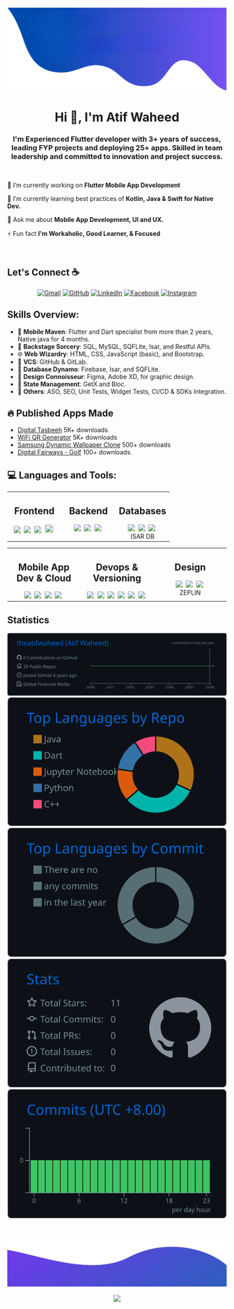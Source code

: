 ![Top Image](https://raw.githubusercontent.com/theatifwaheed/theatifwaheed/master/top.png)

<h1 align="center">Hi 👋, I'm Atif Waheed</h1>
<h3 align="center">I'm Experienced Flutter developer with 3+ years of success, leading FYP projects and deploying 25+ apps. Skilled in team leadership and committed to innovation and project success.</h3>

<br/>

 <div>
      <p>🔭 I’m currently working on <b>Flutter Mobile App Development</b></p>
      <p>🌱 I’m currently learning best practices of <b>Kotlin, Java & Swift for Native Dev.</b></p>
      <p>💬 Ask me about <b>Mobile App Development, UI and UX.</b></p>
      <p>⚡ Fun fact <b>I'm Workaholic, Good Learner, & Focused</b></p>
      <!-- <p>🌐 You can visit my Portfolio at <a href="" target="_blank"><b>Atif Waheed</b></a></p> -->
 </div>
 <br/>

## Let's Connect :coffee:

 <p align="center">
<a href="mailto:theatifwaheed@gmail.com"><img src="https://img.icons8.com/bubbles/50/000000/gmail-new.png" alt="Gmail"/></a>
<a href="https://github.com/theatifwaheed"><img src="https://img.icons8.com/bubbles/50/000000/github.png" alt="GitHub"/></a>
<a href="https://www.linkedin.com/in/theatifwaheed/"><img src="https://img.icons8.com/bubbles/50/000000/linkedin.png" alt="LinkedIn"/></a>
<a href="https://www.facebook.com/theatifwaheed/"><img src="https://img.icons8.com/bubbles/50/000000/facebook-new.png" alt="Facebook"/></a>
<a href="https://www.instagram.com/theatifwaheed/"><img src="https://img.icons8.com/bubbles/50/000000/instagram.png" alt="Instagram"/></a>
 </p>

## Skills Overview:

- 🚀 **Mobile Maven**: Flutter and Dart specialist from more than 2 years, Native java for 4 months.
- 📱 **Backstage Sorcery**: SQL, MySQL, SQFLite, Isar, and Restful APIs.
- 🌐 **Web Wizardry**: HTML, CSS, JavaScript (basic), and Bootstrap.
- 🚀 **VCS**: GitHub & GitLab.
- 💾 **Database Dynamo**: Firebase, Isar, and SQFLite.
- 🎨 **Design Connoisseur**: Figma, Adobe XD, for graphic design.
- 📱 **State Management**: GetX and Bloc.
- 🚀 **Others**: ASO, SEO, Unit Tests, Widget Tests, CI/CD & SDKs Integration.

## 🔥 Published Apps Made

- [Digital Tasbeeh](https://play.google.com/store/apps/details?id=com.fluxpert.tasbeeh) 5K+ downloads
- [WiFi QR Generator](https://play.google.com/store/apps/details?id=com.fluxpert.wifi_qr) 5K+ downloads
- [Samsung Dynamic Wallpaper Clone](https://play.google.com/store/apps/details?id=com.fluxpert.dynamic_wallpaper_manager) 500+ downloads
- [Digital Fairways - Golf](https://play.google.com/store/apps/details?id=com.digitalfairways.golf) 100+ downloads.

## 💻 Languages and Tools:

<table>
 <tr>
  <td valign="top" width="33%">
    <h2 align="center">Frontend</h2>
    <div align="center">
     <img src="https://img.shields.io/badge/Flutter-%2302569B.svg?style=for-the-badge&logo=Flutter&logoColor=white" />&nbsp;
     <img src=https://img.shields.io/badge/html5-%23E34F26.svg?style=for-the-badge&logo=html5&logoColor=white />&nbsp;
     <img src=https://img.shields.io/badge/css3-%231572B6.svg?style=for-the-badge&logo=css3&logoColor=white />&nbsp;
     <img height=20 width=20 src=https://img.shields.io/badge/bootstrap-%23563D7C.svg?style=for-the-badge&logo=bootstrap&logoColor=white/>&nbsp;
    </div>
  </td>
  <td valign="top" width="33%">
  <h2 align="center">Backend</h2>
  <div align="center">
   <img src=https://img.shields.io/badge/NODEJS-339933.svg?&style=for-the-badge&logo=node.js&logoColor=white />&nbsp;
   <img src=https://img.shields.io/badge/Express.js-404D59?style=for-the-badge />&nbsp;  
   <img src=https://img.shields.io/badge/python-3670A0?style=for-the-badge&logo=python&logoColor=ffdd54 />&nbsp;
   
   </div>
 </td>
  <td valign="top" width="33%">
   <h2 align="center">Databases</h2>
    <div align="center">
     <img src=https://img.shields.io/badge/Firebase-039BE5?style=for-the-badge&logo=Firebase&logoColor=white />&nbsp;
     <img src=https://img.shields.io/badge/MongoDB-%234ea94b.svg?style=for-the-badge&logo=mongodb&logoColor=white />&nbsp;
     <img src=https://img.shields.io/badge/mysql-%2300f.svg?style=for-the-badge&logo=mysql&logoColor=white />&nbsp;
     <br/><a src=https://isar.dev/isar.svg >ISAR DB</a>
   </div>
  </td>
  </tr>
</table>
<table>
  <tr>
    <td valign="top" width="33%">
     <h2 align="center">Mobile App Dev & Cloud</h2>
     <div class="note" align="center">
      <img src=https://img.shields.io/badge/Dart-0175C2?style=for-the-badge&logo=dart&logoColor=white />&nbsp;
      <img src=https://img.shields.io/badge/Kotlin-0095D5?&style=for-the-badge&logo=kotlin&logoColor=white />&nbsp;
      <img src=https://img.shields.io/badge/Java-ED8B00?style=for-the-badge&logo=openjdk&logoColor=white />&nbsp;
      <img src=https://img.shields.io/badge/vercel-%23000000.svg?style=for-the-badge&logo=vercel&logoColor=white />&nbsp;
     </div>
    </td>
   <td valign="top" width="33%">
      <h2 align="center">Devops & Versioning</h2>
      <div class="note" align="center">
       <img src="https://img.shields.io/badge/gitlab-%23181717.svg?style=for-the-badge&logo=gitlab&logoColor=white" />&nbsp;
       <img src=https://img.shields.io/badge/github-%23121011.svg?style=for-the-badge&logo=github&logoColor=white />&nbsp;
       <img src=https://img.shields.io/badge/git-%23F05033.svg?style=for-the-badge&logo=git&logoColor=white />&nbsp;
       <img src=https://img.shields.io/badge/github%20actions-%232671E5.svg?style=for-the-badge&logo=githubactions&logoColor=white />&nbsp;
       <img src=https://img.shields.io/badge/docker-%230db7ed.svg?style=for-the-badge&logo=docker&logoColor=white />&nbsp;
       <img src=https://img.shields.io/badge/kubernetes-%23326ce5.svg?style=for-the-badge&logo=kubernetes&logoColor=white />&nbsp;
      </div>
     </td>
    <td valign="top" width="33%">
      <h2 align="center">Design</h2>
      <div class="note" align="center">
       <img src=https://img.shields.io/badge/figma-%23F24E1E.svg?style=for-the-badge&logo=figma&logoColor=white />&nbsp;
       <img src=https://img.shields.io/badge/Adobe%20XD-470137?style=for-the-badge&logo=Adobe%20XD&logoColor=#FF61F6 />&nbsp;
       <img src=https://img.shields.io/badge/adobe%20illustrator-%23FF9A00.svg?style=for-the-badge&logo=adobe%20illustrator&logoColor=white/>&nbsp;
       <br/><a src=https://zeplin.io/ >ZEPLIN</a>
      </div>
     </td>
  </tr>
</table>

## Statistics

<div align="center">
  <a href="https://github.com/theatifwaheed/theatifwaheed/blob/main/profile-summary-card-output/github_dark/0-profile-details.svg">
    <img src="https://github.com/theatifwaheed/theatifwaheed/blob/main/profile-summary-card-output/github_dark/0-profile-details.svg" alt="Atif Waheed Profile Summary Card">
  </a>
  <a href="https://github.com/theatifwaheed/theatifwaheed/blob/main/profile-summary-card-output/github_dark/1-repos-per-language.svg">
    <img src="https://github.com/theatifwaheed/theatifwaheed/blob/main/profile-summary-card-output/github_dark/1-repos-per-language.svg" alt="Atif Waheed Profile Summary Card">
  </a>
  <a href="https://github.com/theatifwaheed/theatifwaheed/blob/main/profile-summary-card-output/github_dark/2-most-commit-language.svg">
    <img src="https://github.com/theatifwaheed/theatifwaheed/blob/main/profile-summary-card-output/github_dark/2-most-commit-language.svg" alt="Atif Waheed Profile Summary Card">
  </a>
  <a href="https://github.com/theatifwaheed/theatifwaheed/blob/main/profile-summary-card-output/github_dark/3-stats.svg">
    <img src="https://github.com/theatifwaheed/theatifwaheed/blob/main/profile-summary-card-output/github_dark/3-stats.svg" alt="Atif Waheed Profile Summary Card">
  </a>
  <a href="https://github.com/theatifwaheed/theatifwaheed/blob/main/profile-summary-card-output/github_dark/4-productive-time.svg">
    <img src="https://github.com/theatifwaheed/theatifwaheed/blob/main/profile-summary-card-output/github_dark/4-productive-time.svg" alt="Atif Waheed Profile Summary Card">
  </a>
</div>  
    
<br/>

![Bottom Image](https://raw.githubusercontent.com/theatifwaheed/theatifwaheed/master/bottom.svg)

<div align="center">
<img src="https://komarev.com/ghpvc/?username=theatifwaheed&&style=flat-square" align="center" />
</div>
